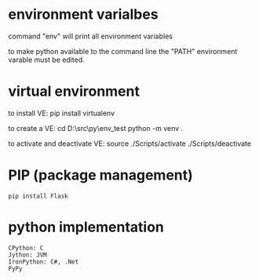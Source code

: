 
# environment varialbes

command "env" will print all environment variables

to make python available to the command line the "PATH" environment varable must be edited.


# virtual environment

to install VE:
    pip install virtualenv

to create a VE:
    cd D:\src\py\env_test
    python -m venv .

to activate and deactivate VE:
    source ./Scripts/activate
    ./Scripts/deactivate

# PIP (package management)

    pip install Flask


# python implementation

    CPython: C
    Jython: JVM
    IronPython: C#, .Net
    PyPy








